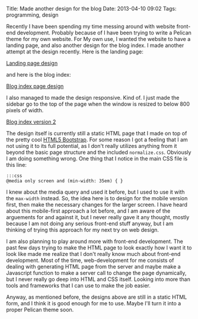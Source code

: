 Title: Made another design for the blog
Date: 2013-04-10 09:02
Tags: programming, design


Recently I have been spending my time messing around with website front-end development.
Probably because of I have been trying to write a Pelican theme for my own website. For My own 
use, I wanted the website to have a landing page, and also another design for the blog index. 
I made another attempt at the design recently. Here is the landing page:

[Landing page design][sc1]

and here is the blog index:

[Blog index page design][sc2]

I also managed to made the design responsive. Kind of. I just made the sidebar go to the top
of the page when the window is resized to below 800 pixels of width. 

[Blog index version 2][sc3]

The design itself is currently still a static HTML page that I made on top of the pretty
cool [HTML5 Bootstrap][h5bp]. For some reason I got a feeling that I am not using it to its full 
potential, as I don't really utilizes anything from it beyond the basic page structure and the 
included `normalize.css`. Obviously I am doing something wrong. One thing that I notice in the 
main CSS file is this line:

    :::css
    @media only screen and (min-width: 35em) { }

I knew about the media query and used it before, but I used to use it with the `max-width` instead.
So, the idea here is to design for the mobile version first, then make the necessary changes for
the larger screen. I have heard about this mobile-first approach a lot before, and I am aware 
of the arguements for and against it, but I never really
gave it any thought, mostly because I am not doing any serious front-end stuff anyway, but I am 
thinking of trying this approach for my next try on web design. 

I am also planning to play around more with front-end development. The past few days trying to make
the HTML page to look exactly how I want it to look like made me realize that I don't really know much 
about front-end development. Most of the time, web-development for me consists of dealing with generating
HTML page from the server and maybe make a Javascript function to make a server call to change the 
page dynamically, but I never really go deep into HTML and CSS itself. Looking into more than
tools and frameworks that I can use to make the job easier.

Anyway, as mentioned before, the designs above are still in a static HTML form, and I think it 
is good enough for me to use. Maybe I'll turn it into a proper Pelican theme soon.

[sc1]: http://farm9.staticflickr.com/8254/8636534196_ac410cec50.jpg
[sc2]: http://farm9.staticflickr.com/8519/8636534164_497989410e.jpg
[sc3]: https://farm9.staticflickr.com/8248/8635873575_153dd6e05e.jpg
[h5bp]: http://html5boilerplate.com/